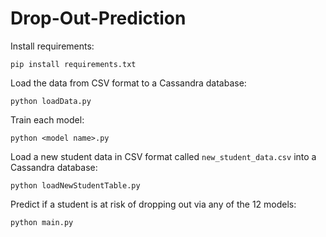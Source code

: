 # Drop-Out-Prediction

Install requirements:

```pip install requirements.txt```

Load the data from CSV format to a Cassandra database:

```python loadData.py```

Train each model:

```python <model name>.py```

Load a new student data in CSV format called ```new_student_data.csv``` into a Cassandra database:

```python loadNewStudentTable.py```

Predict if a student is at risk of dropping out via any of the 12 models:

```python main.py```
